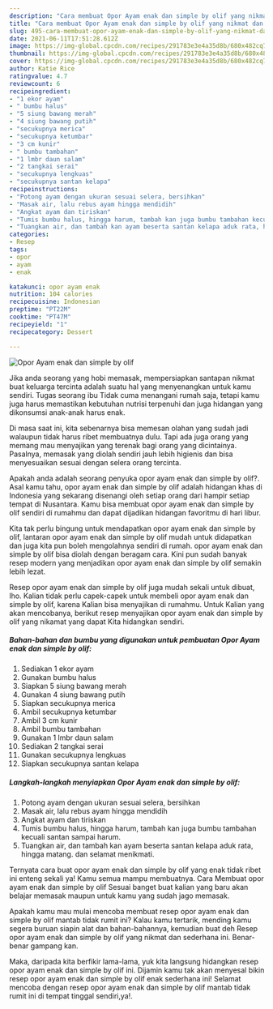 ```yaml
---
description: "Cara membuat Opor Ayam enak dan simple by olif yang nikmat dan Mudah Dibuat"
title: "Cara membuat Opor Ayam enak dan simple by olif yang nikmat dan Mudah Dibuat"
slug: 495-cara-membuat-opor-ayam-enak-dan-simple-by-olif-yang-nikmat-dan-mudah-dibuat
date: 2021-06-11T17:51:28.612Z
image: https://img-global.cpcdn.com/recipes/291783e3e4a35d8b/680x482cq70/opor-ayam-enak-dan-simple-by-olif-foto-resep-utama.jpg
thumbnail: https://img-global.cpcdn.com/recipes/291783e3e4a35d8b/680x482cq70/opor-ayam-enak-dan-simple-by-olif-foto-resep-utama.jpg
cover: https://img-global.cpcdn.com/recipes/291783e3e4a35d8b/680x482cq70/opor-ayam-enak-dan-simple-by-olif-foto-resep-utama.jpg
author: Katie Rice
ratingvalue: 4.7
reviewcount: 6
recipeingredient:
- "1 ekor ayam"
- " bumbu halus"
- "5 siung bawang merah"
- "4 siung bawang putih"
- "secukupnya merica"
- "secukupnya ketumbar"
- "3 cm kunir"
- " bumbu tambahan"
- "1 lmbr daun salam"
- "2 tangkai serai"
- "secukupnya lengkuas"
- "secukupnya santan kelapa"
recipeinstructions:
- "Potong ayam dengan ukuran sesuai selera, bersihkan"
- "Masak air, lalu rebus ayam hingga mendidih"
- "Angkat ayam dan tiriskan"
- "Tumis bumbu halus, hingga harum, tambah kan juga bumbu tambahan kecuali santan sampai harum."
- "Tuangkan air, dan tambah kan ayam beserta santan kelapa aduk rata, hingga matang. dan selamat menikmati."
categories:
- Resep
tags:
- opor
- ayam
- enak

katakunci: opor ayam enak 
nutrition: 104 calories
recipecuisine: Indonesian
preptime: "PT22M"
cooktime: "PT47M"
recipeyield: "1"
recipecategory: Dessert

---
```



![Opor Ayam enak dan simple by olif](https://img-global.cpcdn.com/recipes/291783e3e4a35d8b/680x482cq70/opor-ayam-enak-dan-simple-by-olif-foto-resep-utama.jpg)

Jika anda seorang yang hobi memasak, mempersiapkan santapan nikmat buat keluarga tercinta adalah suatu hal yang menyenangkan untuk kamu sendiri. Tugas seorang ibu Tidak cuma menangani rumah saja, tetapi kamu juga harus memastikan kebutuhan nutrisi terpenuhi dan juga hidangan yang dikonsumsi anak-anak harus enak.

Di masa  saat ini, kita sebenarnya bisa memesan olahan yang sudah jadi walaupun tidak harus ribet membuatnya dulu. Tapi ada juga orang yang memang mau menyajikan yang terenak bagi orang yang dicintainya. Pasalnya, memasak yang diolah sendiri jauh lebih higienis dan bisa menyesuaikan sesuai dengan selera orang tercinta. 



Apakah anda adalah seorang penyuka opor ayam enak dan simple by olif?. Asal kamu tahu, opor ayam enak dan simple by olif adalah hidangan khas di Indonesia yang sekarang disenangi oleh setiap orang dari hampir setiap tempat di Nusantara. Kamu bisa membuat opor ayam enak dan simple by olif sendiri di rumahmu dan dapat dijadikan hidangan favoritmu di hari libur.

Kita tak perlu bingung untuk mendapatkan opor ayam enak dan simple by olif, lantaran opor ayam enak dan simple by olif mudah untuk didapatkan dan juga kita pun boleh mengolahnya sendiri di rumah. opor ayam enak dan simple by olif bisa diolah dengan beragam cara. Kini pun sudah banyak resep modern yang menjadikan opor ayam enak dan simple by olif semakin lebih lezat.

Resep opor ayam enak dan simple by olif juga mudah sekali untuk dibuat, lho. Kalian tidak perlu capek-capek untuk membeli opor ayam enak dan simple by olif, karena Kalian bisa menyajikan di rumahmu. Untuk Kalian yang akan mencobanya, berikut resep menyajikan opor ayam enak dan simple by olif yang nikamat yang dapat Kita hidangkan sendiri.

<!--inarticleads1-->

##### Bahan-bahan dan bumbu yang digunakan untuk pembuatan Opor Ayam enak dan simple by olif:

1. Sediakan 1 ekor ayam
1. Gunakan  bumbu halus
1. Siapkan 5 siung bawang merah
1. Gunakan 4 siung bawang putih
1. Siapkan secukupnya merica
1. Ambil secukupnya ketumbar
1. Ambil 3 cm kunir
1. Ambil  bumbu tambahan
1. Gunakan 1 lmbr daun salam
1. Sediakan 2 tangkai serai
1. Gunakan secukupnya lengkuas
1. Siapkan secukupnya santan kelapa




<!--inarticleads2-->

##### Langkah-langkah menyiapkan Opor Ayam enak dan simple by olif:

1. Potong ayam dengan ukuran sesuai selera, bersihkan
1. Masak air, lalu rebus ayam hingga mendidih
1. Angkat ayam dan tiriskan
1. Tumis bumbu halus, hingga harum, tambah kan juga bumbu tambahan kecuali santan sampai harum.
1. Tuangkan air, dan tambah kan ayam beserta santan kelapa aduk rata, hingga matang. dan selamat menikmati.




Ternyata cara buat opor ayam enak dan simple by olif yang enak tidak ribet ini enteng sekali ya! Kamu semua mampu membuatnya. Cara Membuat opor ayam enak dan simple by olif Sesuai banget buat kalian yang baru akan belajar memasak maupun untuk kamu yang sudah jago memasak.

Apakah kamu mau mulai mencoba membuat resep opor ayam enak dan simple by olif mantab tidak rumit ini? Kalau kamu tertarik, mending kamu segera buruan siapin alat dan bahan-bahannya, kemudian buat deh Resep opor ayam enak dan simple by olif yang nikmat dan sederhana ini. Benar-benar gampang kan. 

Maka, daripada kita berfikir lama-lama, yuk kita langsung hidangkan resep opor ayam enak dan simple by olif ini. Dijamin kamu tak akan menyesal bikin resep opor ayam enak dan simple by olif enak sederhana ini! Selamat mencoba dengan resep opor ayam enak dan simple by olif mantab tidak rumit ini di tempat tinggal sendiri,ya!.

